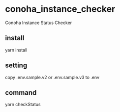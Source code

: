 # conoha_instance_checker
Conoha Instance Status Checker

## install
yarn install

## setting
copy .env.sample.v2 or .env.sample.v3 to .env

## command
yarn checkStatus
